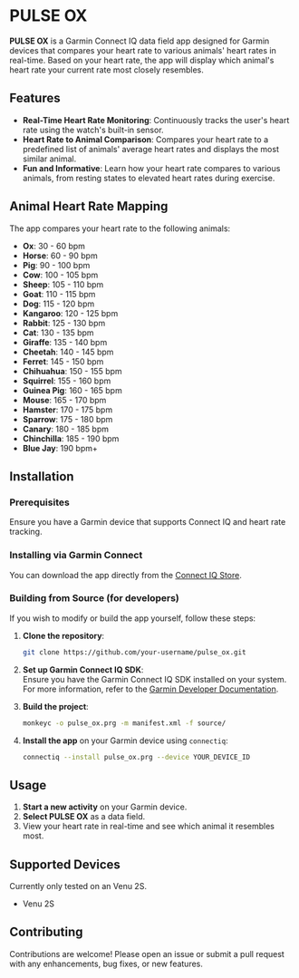 # PULSE OX

**PULSE OX** is a Garmin Connect IQ data field app designed for Garmin devices that compares your heart rate to various animals' heart rates in real-time. Based on your heart rate, the app will display which animal's heart rate your current rate most closely resembles.

## Features

- **Real-Time Heart Rate Monitoring**: Continuously tracks the user's heart rate using the watch's built-in sensor.
- **Heart Rate to Animal Comparison**: Compares your heart rate to a predefined list of animals' average heart rates and displays the most similar animal.
- **Fun and Informative**: Learn how your heart rate compares to various animals, from resting states to elevated heart rates during exercise.

## Animal Heart Rate Mapping

The app compares your heart rate to the following animals:

- **Ox**: 30 - 60 bpm
- **Horse**: 60 - 90 bpm
- **Pig**: 90 - 100 bpm
- **Cow**: 100 - 105 bpm
- **Sheep**: 105 - 110 bpm
- **Goat**: 110 - 115 bpm
- **Dog**: 115 - 120 bpm
- **Kangaroo**: 120 - 125 bpm
- **Rabbit**: 125 - 130 bpm
- **Cat**: 130 - 135 bpm
- **Giraffe**: 135 - 140 bpm
- **Cheetah**: 140 - 145 bpm
- **Ferret**: 145 - 150 bpm
- **Chihuahua**: 150 - 155 bpm
- **Squirrel**: 155 - 160 bpm
- **Guinea Pig**: 160 - 165 bpm
- **Mouse**: 165 - 170 bpm
- **Hamster**: 170 - 175 bpm
- **Sparrow**: 175 - 180 bpm
- **Canary**: 180 - 185 bpm
- **Chinchilla**: 185 - 190 bpm
- **Blue Jay**: 190 bpm+

## Installation

### Prerequisites

Ensure you have a Garmin device that supports Connect IQ and heart rate tracking.

### Installing via Garmin Connect

You can download the app directly from the [Connect IQ Store](https://apps.garmin.com/).

### Building from Source (for developers)

If you wish to modify or build the app yourself, follow these steps:

1. **Clone the repository**:
    ```bash
    git clone https://github.com/your-username/pulse_ox.git
    ```
2. **Set up Garmin Connect IQ SDK**:  
   Ensure you have the Garmin Connect IQ SDK installed on your system.  
   For more information, refer to the [Garmin Developer Documentation](https://developer.garmin.com/connect-iq/overview/).

3. **Build the project**:
    ```bash
    monkeyc -o pulse_ox.prg -m manifest.xml -f source/
    ```
4. **Install the app** on your Garmin device using `connectiq`:
    ```bash
    connectiq --install pulse_ox.prg --device YOUR_DEVICE_ID
    ```

## Usage

1. **Start a new activity** on your Garmin device.
2. **Select PULSE OX** as a data field.
3. View your heart rate in real-time and see which animal it resembles most.

## Supported Devices

Currently only tested on an Venu 2S.

- Venu 2S

## Contributing

Contributions are welcome! Please open an issue or submit a pull request with any enhancements, bug fixes, or new features.
